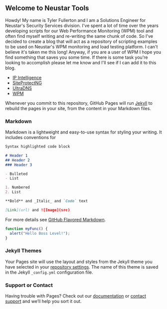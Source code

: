 ## Welcome to Neustar Tools

Howdy!  My name is Tyler Fullerton and I am a Solutions Engineer for Neustar's Security Services division.  I've spent a lot of time over the years developing scripts for our Web Performance Monitoring (WPM) tool and often find myself writing and re-writing the same chunk of code.  So I've decided to create a blog that will act as a repository of scripting examples to be used on Neustar's WPM monitoring and load testing platform.  I can't believe it's taken me this long!  Anyway, if you are a user of WPM I hope you find something that saves you some time.  If there is some task you're looking to accomplish please let me know and I'll see if I can add it to this blog.

- [IP Intelligence](ipi/index.md)
- [SiteProtectNG](siteprotect/index.md)
- [UltraDNS](ultradns/index.md)
- [WPM](wpm/index.md)



Whenever you commit to this repository, GitHub Pages will run [Jekyll](https://jekyllrb.com/) to rebuild the pages in your site, from the content in your Markdown files.

### Markdown

Markdown is a lightweight and easy-to-use syntax for styling your writing. It includes conventions for

```markdown
Syntax highlighted code block

# Header 1
## Header 2
### Header 3

- Bulleted
- List

1. Numbered
2. List

**Bold** and _Italic_ and `Code` text

[Link](url) and ![Image](src)
```

For more details see [GitHub Flavored Markdown](https://guides.github.com/features/mastering-markdown/).

```javascript
function myFunc() {
  alert("Hello Boss Level!");
}
```

### Jekyll Themes

Your Pages site will use the layout and styles from the Jekyll theme you have selected in your [repository settings](https://github.com/tfullert/tfullert.github.io/settings). The name of this theme is saved in the Jekyll `_config.yml` configuration file.

### Support or Contact

Having trouble with Pages? Check out our [documentation](https://help.github.com/categories/github-pages-basics/) or [contact support](https://github.com/contact) and we’ll help you sort it out.
